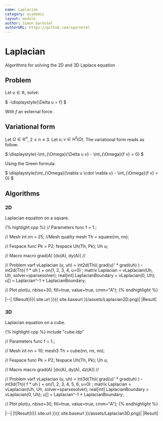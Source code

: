 ```yaml
---
name: Laplacian
category: academic
layout: module
author: Simon Garnotel
authorURL: https://github.com/sgarnotel
---
```


# Laplacian

Algorithms for solving the 2D and 3D Laplace equation

## Problem

Let $u\in\mathbb{R}$, solve:

$
-\displaystyle{\Delta u = f}
$

With $f$ an external force.

## Variational form

Let $\Omega\in\mathbb{R}^n$, $2\leq n\leq3$. Let $u, v\in H^1(\Omega)$. The variational form reads as follow:

$
\displaystyle{-\int_{\Omega}{\Delta u v} - \int_{\Omega}{f v} = 0}
$

Using the Green formula:

$
\displaystyle{\int_{\Omega}{\nabla u \cdot \nabla v} - \int_{\Omega}{f v} = 0}
$


## Algorithms

### 2D

Laplacian equation on a square.

{% highlight cpp %}
// Parameters
func f = 1.;

// Mesh
int nn = 25;	//Mesh quality
mesh Th = square(nn, nn);

// Fespace
func Pk = P2;
fespace Uh(Th, Pk);
Uh u;

// Macro
macro grad(A) [dx(A), dy(A)] //

// Problem
varf vLaplacian (u, uh)
	= int2d(Th)(
		  grad(u)' * grad(uh)
	)
	- int2d(Th)(
		  f * uh
	)
	+ on(1, 2, 3, 4, u=0)
	;
matrix<real> Laplacian = vLaplacian(Uh, Uh, solver=sparsesolver);
real[int] LaplacianBoundary = vLaplacian(0, Uh);
u[] = Laplacian^-1 * LaplacianBoundary;

// Plot
plot(u, nbiso=30, fill=true, value=true, cmm="A");
{% endhighlight %}

|--|
![Result]({{ site.url }}{{ site.baseurl }}/assets/Laplacian2D.png)|
|Result|

### 3D

Laplacian equation on a cube.

{% highlight cpp %}
include "cube.idp"

// Parameters
func f = 1.;

// Mesh
int nn = 10;
mesh3 Th = cube(nn, nn, nn);

// Fespace
func Pk = P2;
fespace Uh(Th, Pk);
Uh u;

// Macro
macro grad(A) [dx(A), dy(A), dz(A)] //

// Problem
varf vLaplacian (u, uh)
	= int3d(Th)(
		  grad(u)' * grad(uh)
	)
	- int3d(Th)(
		  f * uh
	)
	+ on(1, 2, 3, 4, 5, 6, u=0)
	;
matrix<real> Laplacian = vLaplacian(Uh, Uh, solver=sparsesolver);
real[int] LaplacianBoundary = vLaplacian(0, Uh);
u[] = Laplacian^-1 * LaplacianBoundary;

// Plot
plot(u, nbiso=30, fill=true, value=true, cmm="A");
{% endhighlight %}

|--|
|![Result]({{ site.url }}{{ site.baseurl }}/assets/Laplacian3D.png)|
|Result|